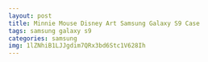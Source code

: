 ```yaml
---
layout: post
title: Minnie Mouse Disney Art Samsung Galaxy S9 Case
tags: samsung galaxy s9
categories: samsung
img: 1lZNhiB1LJJgdim7QRx3bd6Stc1V628Ih
---
```

